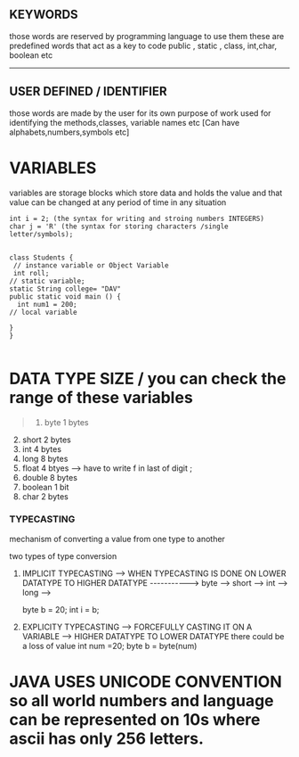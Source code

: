 ## KEYWORDS 
those words are reserved by programming language to use them
these are predefined words that act as a key to code
public , static , class, int,char, boolean etc

---
## USER DEFINED / IDENTIFIER
those words are made by the user for its own purpose of work
used for identifying the methods,classes, variable names etc
[Can have alphabets,numbers,symbols etc]

# VARIABLES
variables are storage blocks which store data and holds the value and that value can be changed at any period of time in any situation
```
int i = 2; (the syntax for writing and stroing numbers INTEGERS)
char j = 'R' (the syntax for storing characters /single letter/symbols);


class Students {
 // instance variable or Object Variable
 int roll;
// static variable;
static String college= "DAV"
public static void main () {
  int num1 = 200;
// local variable

}
}


```

# DATA TYPE SIZE / you can check the range of these variables

>1. byte 1 bytes
2. short 2 bytes
3. int 4 bytes
4. long 8 bytes
5. float 4 btyes  --> have to write f in last of digit ;
6. double 8 bytes
7. boolean 1 bit
8. char 2 bytes

### TYPECASTING
mechanism of converting a value from one type to another

two types of type conversion
1. IMPLICIT TYPECASTING --> WHEN TYPECASTING IS DONE ON LOWER DATATYPE TO HIGHER DATATYPE
    -----------> byte --> short --> int --> long -->

   byte b = 20;
    int i = b;

2. EXPLICITY TYPECASTING --> FORCEFULLY CASTING IT ON A VARIABLE --> HIGHER DATATYPE TO LOWER DATATYPE
    there could be a loss of value
   int num =20;
   byte b = byte(num)


#  JAVA USES UNICODE CONVENTION so all world numbers and language can be represented on 10s where ascii has only 256 letters.  
